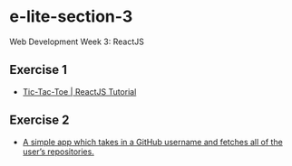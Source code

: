 # e-lite-section-3
Web Development Week 3: ReactJS

## Exercise 1

- [Tic-Tac-Toe | ReactJS Tutorial](https://ex1-reactjs.vercel.app/)

## Exercise 2
- [A simple app which takes in a GitHub username and fetches all of the user’s repositories.](https://ex2-reactjs.shaktimaan.vercel.app/)
